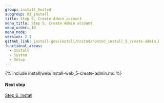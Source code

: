 ```yaml
---
group: install_hosted
subgroup: 03_install
title: Step 5. Create Admin account
menu_title: Step 5. Create Admin account
menu_order: 10
menu_node:
version: 2.1
github_link: install-gde/install/hosted/hosted_install_5_create-admin.md
functional_areas:
  - Install
  - System
  - Setup
---
```


{% include install/web/install-web_5-create-admin.md %}

#### Next step
<a href="{{page.baseurl}}/install-gde/install/hosted/hosted_install_6_install.html">Step 6. Install</a>
